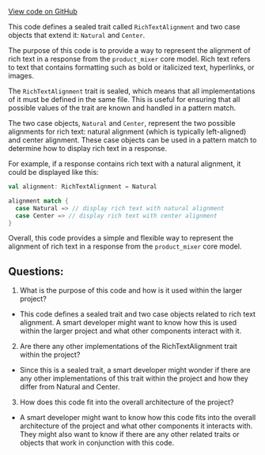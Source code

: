 [View code on GitHub](https://github.com/misbahsy/the-algorithm/product-mixer/core/src/main/scala/com/twitter/product_mixer/core/model/marshalling/response/urt/richtext/RichTextAlignment.scala)

This code defines a sealed trait called `RichTextAlignment` and two case objects that extend it: `Natural` and `Center`. 

The purpose of this code is to provide a way to represent the alignment of rich text in a response from the `product_mixer` core model. Rich text refers to text that contains formatting such as bold or italicized text, hyperlinks, or images. 

The `RichTextAlignment` trait is sealed, which means that all implementations of it must be defined in the same file. This is useful for ensuring that all possible values of the trait are known and handled in a pattern match. 

The two case objects, `Natural` and `Center`, represent the two possible alignments for rich text: natural alignment (which is typically left-aligned) and center alignment. These case objects can be used in a pattern match to determine how to display rich text in a response. 

For example, if a response contains rich text with a natural alignment, it could be displayed like this:

```scala
val alignment: RichTextAlignment = Natural

alignment match {
  case Natural => // display rich text with natural alignment
  case Center => // display rich text with center alignment
}
```

Overall, this code provides a simple and flexible way to represent the alignment of rich text in a response from the `product_mixer` core model.
## Questions: 
 1. What is the purpose of this code and how is it used within the larger project?
- This code defines a sealed trait and two case objects related to rich text alignment. A smart developer might want to know how this is used within the larger project and what other components interact with it.

2. Are there any other implementations of the RichTextAlignment trait within the project?
- Since this is a sealed trait, a smart developer might wonder if there are any other implementations of this trait within the project and how they differ from Natural and Center.

3. How does this code fit into the overall architecture of the project?
- A smart developer might want to know how this code fits into the overall architecture of the project and what other components it interacts with. They might also want to know if there are any other related traits or objects that work in conjunction with this code.